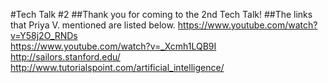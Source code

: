 #Tech Talk #2
##Thank you for coming to the 2nd Tech Talk!
##The links that Priya V. mentioned are listed below.
<https://www.youtube.com/watch?v=Y58j2O_RNDs>
</br>
<https://www.youtube.com/watch?v=_Xcmh1LQB9I>
</br>
<http://sailors.stanford.edu/>
</br>
<http://www.tutorialspoint.com/artificial_intelligence/>
